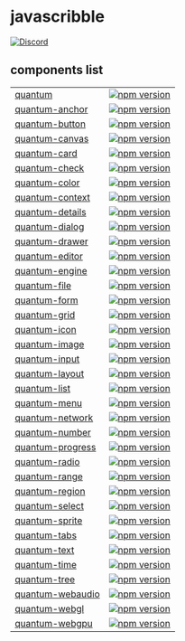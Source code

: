 # javascribble

[![Discord](https://img.shields.io/discord/714863701802352671.svg?label=&logo=discord&logoColor=ffffff&color=7389D8&labelColor=6A7EC2)](https://discord.gg/enBATx9)

## components list

|                                                                      |       |
|----------------------------------------------------------------------|-------|
| [quantum](https://github.com/javascribble/quantum)                   | [![npm version](https://badge.fury.io/js/@javascribble/quantum.svg)](https://www.npmjs.com/package/@javascribble/quantum)                      |
| [quantum-anchor](https://github.com/javascribble/quantum-anchor)     | [![npm version](https://badge.fury.io/js/@javascribble/quantum-anchor.svg)](https://www.npmjs.com/package/@javascribble/quantum-anchor)        |
| [quantum-button](https://github.com/javascribble/quantum-button)     | [![npm version](https://badge.fury.io/js/@javascribble/quantum-button.svg)](https://www.npmjs.com/package/@javascribble/quantum-button)        |
| [quantum-canvas](https://github.com/javascribble/quantum-canvas)     | [![npm version](https://badge.fury.io/js/@javascribble/quantum-canvas.svg)](https://www.npmjs.com/package/@javascribble/quantum-canvas)        |
| [quantum-card](https://github.com/javascribble/quantum-card)         | [![npm version](https://badge.fury.io/js/@javascribble/quantum-card.svg)](https://www.npmjs.com/package/@javascribble/quantum-card)            |
| [quantum-check](https://github.com/javascribble/quantum-check)       | [![npm version](https://badge.fury.io/js/@javascribble/quantum-check.svg)](https://www.npmjs.com/package/@javascribble/quantum-check)          |
| [quantum-color](https://github.com/javascribble/quantum-color)       | [![npm version](https://badge.fury.io/js/@javascribble/quantum-color.svg)](https://www.npmjs.com/package/@javascribble/quantum-color)          |
| [quantum-context](https://github.com/javascribble/quantum-context)   | [![npm version](https://badge.fury.io/js/@javascribble/quantum-context.svg)](https://www.npmjs.com/package/@javascribble/quantum-context)      |
| [quantum-details](https://github.com/javascribble/quantum-details)   | [![npm version](https://badge.fury.io/js/@javascribble/quantum-details.svg)](https://www.npmjs.com/package/@javascribble/quantum-details)      |
| [quantum-dialog](https://github.com/javascribble/quantum-dialog)     | [![npm version](https://badge.fury.io/js/@javascribble/quantum-dialog.svg)](https://www.npmjs.com/package/@javascribble/quantum-dialog)        |
| [quantum-drawer](https://github.com/javascribble/quantum-drawer)     | [![npm version](https://badge.fury.io/js/@javascribble/quantum-drawer.svg)](https://www.npmjs.com/package/@javascribble/quantum-drawer)        |
| [quantum-editor](https://github.com/javascribble/quantum-editor)     | [![npm version](https://badge.fury.io/js/@javascribble/quantum-editor.svg)](https://www.npmjs.com/package/@javascribble/quantum-editor)        |
| [quantum-engine](https://github.com/javascribble/quantum-engine)     | [![npm version](https://badge.fury.io/js/@javascribble/quantum-engine.svg)](https://www.npmjs.com/package/@javascribble/quantum-engine)        |
| [quantum-file](https://github.com/javascribble/quantum-file)         | [![npm version](https://badge.fury.io/js/@javascribble/quantum-file.svg)](https://www.npmjs.com/package/@javascribble/quantum-file)            |
| [quantum-form](https://github.com/javascribble/quantum-form)         | [![npm version](https://badge.fury.io/js/@javascribble/quantum-form.svg)](https://www.npmjs.com/package/@javascribble/quantum-form)            |
| [quantum-grid](https://github.com/javascribble/quantum-grid)         | [![npm version](https://badge.fury.io/js/@javascribble/quantum-grid.svg)](https://www.npmjs.com/package/@javascribble/quantum-grid)            |
| [quantum-icon](https://github.com/javascribble/quantum-icon)         | [![npm version](https://badge.fury.io/js/@javascribble/quantum-icon.svg)](https://www.npmjs.com/package/@javascribble/quantum-icon)            |
| [quantum-image](https://github.com/javascribble/quantum-image)       | [![npm version](https://badge.fury.io/js/@javascribble/quantum-image.svg)](https://www.npmjs.com/package/@javascribble/quantum-image)          |
| [quantum-input](https://github.com/javascribble/quantum-input)       | [![npm version](https://badge.fury.io/js/@javascribble/quantum-input.svg)](https://www.npmjs.com/package/@javascribble/quantum-input)          |
| [quantum-layout](https://github.com/javascribble/quantum-layout)     | [![npm version](https://badge.fury.io/js/@javascribble/quantum-layout.svg)](https://www.npmjs.com/package/@javascribble/quantum-layout)        |
| [quantum-list](https://github.com/javascribble/quantum-list)         | [![npm version](https://badge.fury.io/js/@javascribble/quantum-list.svg)](https://www.npmjs.com/package/@javascribble/quantum-list)            |
| [quantum-menu](https://github.com/javascribble/quantum-menu)         | [![npm version](https://badge.fury.io/js/@javascribble/quantum-menu.svg)](https://www.npmjs.com/package/@javascribble/quantum-menu)            |
| [quantum-network](https://github.com/javascribble/quantum-network)   | [![npm version](https://badge.fury.io/js/@javascribble/quantum-network.svg)](https://www.npmjs.com/package/@javascribble/quantum-network)      |
| [quantum-number](https://github.com/javascribble/quantum-number)     | [![npm version](https://badge.fury.io/js/@javascribble/quantum-number.svg)](https://www.npmjs.com/package/@javascribble/quantum-number)        |
| [quantum-progress](https://github.com/javascribble/quantum-progress) | [![npm version](https://badge.fury.io/js/@javascribble/quantum-progress.svg)](https://www.npmjs.com/package/@javascribble/quantum-progress)    |
| [quantum-radio](https://github.com/javascribble/quantum-radio)       | [![npm version](https://badge.fury.io/js/@javascribble/quantum-radio.svg)](https://www.npmjs.com/package/@javascribble/quantum-radio)          |
| [quantum-range](https://github.com/javascribble/quantum-range)       | [![npm version](https://badge.fury.io/js/@javascribble/quantum-range.svg)](https://www.npmjs.com/package/@javascribble/quantum-range)          |
| [quantum-region](https://github.com/javascribble/quantum-region)     | [![npm version](https://badge.fury.io/js/@javascribble/quantum-region.svg)](https://www.npmjs.com/package/@javascribble/quantum-region)        |
| [quantum-select](https://github.com/javascribble/quantum-select)     | [![npm version](https://badge.fury.io/js/@javascribble/quantum-select.svg)](https://www.npmjs.com/package/@javascribble/quantum-select)        |
| [quantum-sprite](https://github.com/javascribble/quantum-sprite)     | [![npm version](https://badge.fury.io/js/@javascribble/quantum-sprite.svg)](https://www.npmjs.com/package/@javascribble/quantum-sprite)        |
| [quantum-tabs](https://github.com/javascribble/quantum-tabs)         | [![npm version](https://badge.fury.io/js/@javascribble/quantum-tabs.svg)](https://www.npmjs.com/package/@javascribble/quantum-tabs)            |
| [quantum-text](https://github.com/javascribble/quantum-text)         | [![npm version](https://badge.fury.io/js/@javascribble/quantum-text.svg)](https://www.npmjs.com/package/@javascribble/quantum-text)            |
| [quantum-time](https://github.com/javascribble/quantum-time)         | [![npm version](https://badge.fury.io/js/@javascribble/quantum-time.svg)](https://www.npmjs.com/package/@javascribble/quantum-time)            |
| [quantum-tree](https://github.com/javascribble/quantum-tree)         | [![npm version](https://badge.fury.io/js/@javascribble/quantum-tree.svg)](https://www.npmjs.com/package/@javascribble/quantum-tree)            |
| [quantum-webaudio](https://github.com/javascribble/quantum-webaudio) | [![npm version](https://badge.fury.io/js/@javascribble/quantum-webaudio.svg)](https://www.npmjs.com/package/@javascribble/quantum-webaudio)    |
| [quantum-webgl](https://github.com/javascribble/quantum-webgl)       | [![npm version](https://badge.fury.io/js/@javascribble/quantum-webgl.svg)](https://www.npmjs.com/package/@javascribble/quantum-webgl)          |
| [quantum-webgpu](https://github.com/javascribble/quantum-webgpu)     | [![npm version](https://badge.fury.io/js/@javascribble/quantum-webgpu.svg)](https://www.npmjs.com/package/@javascribble/quantum-webgpu)        |